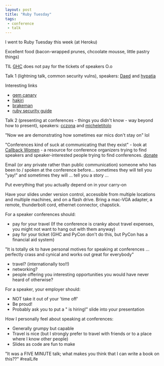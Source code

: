 ```yaml
---
layout: post
title: "Ruby Tuesday"
tags:
 - conference
 - talk
---
```


I went to Ruby Tuesday this week (at Heroku)

Excellent food (bacon-wrapped prunes, chcoolate mousse, little pastry things)

TIL [GHC](http://gracehopper.org/) does not pay for the tickets of speakers O.o

Talk 1 (lightning talk, common security vulns), speakers: [Daed](https://twitter.com/unda3d) and [hypatia](https://twitter.com/hypatiadotca)

Interesting links

- [gem canary](https://gemcanary.com/)
- [hakiri](https://hakiri.io/)
- [brakeman](http://brakemanscanner.org/)
- [ruby security guide](http://guides.rubyonrails.org/security.html)

Talk 2 (presenting at conferences - things you didn't know - way beyond how to present), speakers: [cczona](https://twitter.com/cczona) and [micheletitolo](https://twitter.com/micheletitolo)

"Now we are demonstrating how sometimes ear mics don't stay on" lol

"Conferences kind of suck at communicating that they exist" - look at [Callback Women](http://www.callbackwomen.com/home.html) - a resource for conference organizers trying to find speakers and speaker-interested people trying to find conferences. [donate](https://gratipay.com/CallbackWomen)

Email (or any private rather than public communication) someone who has been to / spoken at the conference before... sometimes they will tell you "yay!" and sometimes they will ... tell you a story ...

Put everything that you actually depend on in your carry-on

Have your slides under version control, accessible from multiple locations and multiple machines, and on a flash drive. Bring a mac-VGA adapter, a remote, thunderbolt cord, ethernet connector, chapstick.

For a speaker conferences should:

- pay for your travel (If the conference is cranky about travel expenses, you might not want to hang out with them anyway)
- pay for your ticket (GHC and PyCon don't do this, but PyCon has a financial aid system)


"It is totally ok to have personal motives for speaking at conferences ... perfectly crass and cynical and works out great for everybody"

- travel? (internationally too!!)
- networking?
- people offering you interesting opportunities you would have never heard of otherwise?


For a speaker, your employer should:

- NOT take it out of your 'time off'
- Be proud!
- Probably ask you to put a "<Logo> is hiring!" slide into your presentation


How I personally feel about speaking at conferences:

- Generally grumpy but capable
- Travel is nice (but I strongly prefer to travel with friends or to a place where I know other people)
- Slides as code are fun to make

"It was a FIVE MINUTE talk; what makes you think that I can write a book on this??" #realLife
